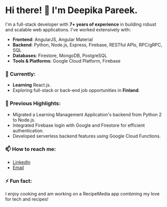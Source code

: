 # Hi there! 👋 I'm Deepika Pareek.

I'm a full-stack developer with **7+ years of experience** in building robust and scalable web applications. I've worked extensively with:

- **Frontend**: AngularJS, Angular Material
- **Backend**: Python, Node.js, Express, Firebase, RESTful APIs, RPC/gRPC, SQL
- **Databases**: Firestore, MongoDB, PostgreSQL
- **Tools & Platforms**: Google Cloud Platform, Firebase

### 🌱 Currently:
- **Learning** React.js.
- Exploring full-stack or back-end job opportunities in **Finland**.

### 💼 Previous Highlights:
- Migrated a Learning Management Application's backend from Python 2 to Node.js.
- Integrated Firebase login with Google and Firestore for efficient authentication.
- Developed serverless backend features using Google Cloud Functions.

### 📫 How to reach me:
- [LinkedIn](https://www.linkedin.com/in/deepika-pareek/)
- [Email](mailto:deepikapareek91@gmail.com)

### ⚡ Fun fact:
I enjoy cooking and am working on a RecipeMedia app combining my love for tech and recipes!
